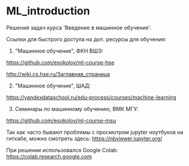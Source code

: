 # ML_introduction

Решения задач курса 'Введение в машинное обучение'.

Ссылки для быстрого доступа на доп. ресурсы для обучения:

1. "Машинное обучение", ФКН ВШЭ:

https://github.com/esokolov/ml-course-hse

http://wiki.cs.hse.ru/Заглавная_страница

2. "Машинное обучение", ШАД:

https://yandexdataschool.ru/edu-process/courses/machine-learning

3. Семинары по машинному обучению, ВМК МГУ:

https://github.com/esokolov/ml-course-msu

Так как часто бывают проблемы с просмотром jupyter ноутбуков на гитхабе, можно смотреть здесь:
https://nbviewer.jupyter.org/

При решении использовался Google Colab:
https://colab.research.google.com
